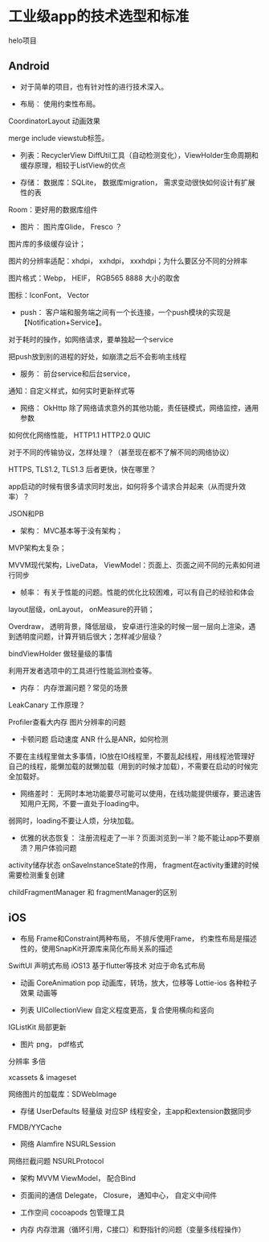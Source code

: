 
# 工业级app的技术选型和标准

helo项目


## Android
- 对于简单的项目，也有针对性的进行技术深入。

- 布局：
使用约束性布局。

CoordinatorLayout 动画效果

merge include viewstub标签。

- 列表：RecyclerView
DiffUtil工具（自动检测变化），ViewHolder生命周期和缓存原理，相较于ListView的优点

- 存储：
数据库：SQLite， 数据库migration， 需求变动很快如何设计有扩展性的表

Room：更好用的数据库组件

- 图片：
图片库Glide， Fresco ？

图片库的多级缓存设计；

图片的分辨率适配：xhdpi， xxhdpi， xxxhdpi；为什么要区分不同的分辨率

图片格式：Webp， HEIF， RGB565 8888 大小的取舍

图标：IconFont， Vector

- push：
客户端和服务端之间有一个长连接，一个push模块的实现是【Notification+Service】。

对于耗时的操作，如网络请求，要单独起一个service

把push放到别的进程的好处，如崩溃之后不会影响主线程

- 服务：
前台service和后台service，

通知：自定义样式，如何实时更新样式等

- 网络：
OkHttp 除了网络请求意外的其他功能，责任链模式，网络监控，通用参数

如何优化网络性能， HTTP1.1 HTTP2.0 QUIC

对于不同的传输协议，怎样处理？（甚至现在都不了解不同的网络协议）

HTTPS, TLS1.2, TLS1.3 后者更快，快在哪里？

app启动的时候有很多请求同时发出，如何将多个请求合并起来（从而提升效率）？

JSON和PB

- 架构：
MVC基本等于没有架构；

MVP架构太复杂；

MVVM现代架构，LiveData， ViewModel：页面上、页面之间不同的元素如何进行同步

- 帧率：
有关于性能的问题。性能的优化比较困难，可以有自己的经验和体会

layout层级，onLayout， onMeasure的开销；

Overdraw， 透明背景，降低层级， 安卓进行渲染的时候一层一层向上渲染，遇到透明度问题，计算开销后很大；怎样减少层级？

bindViewHolder 做轻量级的事情

利用开发者选项中的工具进行性能监测检查等。

- 内存：
内存泄漏问题？常见的场景

LeakCanary 工作原理？

Profiler查看大内存  图片分辨率的问题

- 卡顿问题 启动速度 ANR
什么是ANR，如何检测

不要在主线程里做太多事情，IO放在IO线程里，不要乱起线程，用线程池管理好自己的线程，能懒加载的就懒加载（用到的时候才加载），不需要在启动的时候完全加载好。

- 网络差时：
无网时本地功能要尽可能可以使用，在线功能提供缓存，要迅速告知用户无网，不要一直处于loading中。

弱网时，loading不要让人烦，分块加载。

- 优雅的状态恢复：
注册流程走了一半？页面浏览到一半？能不能让app不要崩溃？用户体验问题

activity储存状态  onSaveInstanceState的作用， fragment在activity重建的时候需要检测重复创建

childFragmentManager 和 fragmentManager的区别


## iOS

- 布局
Frame和Constraint两种布局， 不排斥使用Frame， 约束性布局是描述性的，使用SnapKit开源库来简化布局关系的描述

SwiftUI 声明式布局 iOS13 基于flutter等技术 对应于命名式布局

- 动画
CoreAnimation pop  动画库，转场，放大，位移等
Lottie-ios  各种粒子效果 动画等

- 列表
UICollectionView 自定义程度更高，复合使用横向和竖向

IGListKit 局部更新

- 图片
png， pdf格式

分辨率 多倍

xcassets & imageset

网络图片的加载库：SDWebImage

- 存储
UserDefaults 轻量级 对应SP 线程安全，主app和extension数据同步

FMDB/YYCache

- 网络
Alamfire  NSURLSession

网络拦截问题 NSURLProtocol

- 架构
MVVM ViewModel， 配合Bind

- 页面间的通信
Delegate， Closure， 通知中心， 自定义中间件

- 工作空间
cocoapods 包管理工具

- 内存
内存泄漏（循环引用，C接口）和野指针的问题（变量多线程操作）
